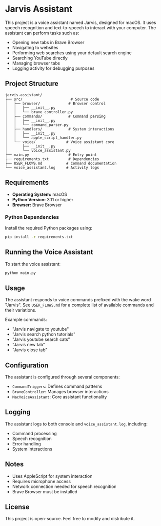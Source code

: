 # Jarvis Assistant

This project is a voice assistant named Jarvis, designed for macOS. It uses speech recognition and text-to-speech to interact with your computer. The assistant can perform tasks such as:

- Opening new tabs in Brave Browser
- Navigating to websites
- Performing web searches using your default search engine
- Searching YouTube directly
- Managing browser tabs
- Logging activity for debugging purposes

## Project Structure

```
jarvis-assistant/
├── src/                      # Source code
│   ├── browser/             # Browser control
│   │   ├── __init__.py
│   │   └── brave_controller.py
│   ├── commands/            # Command parsing
│   │   ├── __init__.py
│   │   └── command_parser.py
│   ├── handlers/            # System interactions
│   │   ├── __init__.py
│   │   └── apple_script_handler.py
│   └── voice/              # Voice assistant core
│       ├── __init__.py
│       └── voice_assistant.py
├── main.py                  # Entry point
├── requirements.txt         # Dependencies
├── USER_FLOWS.md           # Command documentation
└── voice_assistant.log     # Activity logs
```

## Requirements

- **Operating System:** macOS
- **Python Version:** 3.11 or higher
- **Browser:** Brave Browser

### Python Dependencies

Install the required Python packages using:

```bash
pip install -r requirements.txt
```

## Running the Voice Assistant

To start the voice assistant:

```bash
python main.py
```

## Usage

The assistant responds to voice commands prefixed with the wake word "Jarvis". See `USER_FLOWS.md` for a complete list of available commands and their variations.

Example commands:

- "Jarvis navigate to youtube"
- "Jarvis search python tutorials"
- "Jarvis youtube search cats"
- "Jarvis new tab"
- "Jarvis close tab"

## Configuration

The assistant is configured through several components:

- `CommandTriggers`: Defines command patterns
- `BraveController`: Manages browser interactions
- `MacVoiceAssistant`: Core assistant functionality

## Logging

The assistant logs to both console and `voice_assistant.log`, including:

- Command processing
- Speech recognition
- Error handling
- System interactions

## Notes

- Uses AppleScript for system interaction
- Requires microphone access
- Network connection needed for speech recognition
- Brave Browser must be installed

## License

This project is open-source. Feel free to modify and distribute it.
